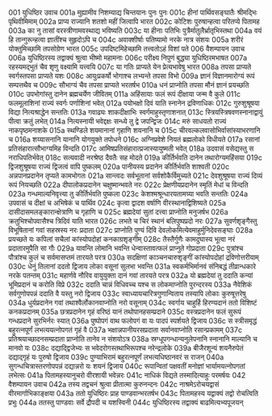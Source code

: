 001	युधिष्ठिर उवाच
001a	मुह्यामीव निशम्याद्य चिन्तयानः पुनः पुनः
001c	हीनां पार्थिवसङ्घातैः श्रीमद्भिः पृथिवीमिमाम्
002a	प्राप्य राज्यानि शतशो महीं जित्वापि भारत
002c	कोटिशः पुरुषान्हत्वा परितप्ये पितामह
003a	का नु तासां वरस्त्रीणामवस्थाद्य भविष्यति
003c	या हीनाः पतिभिः पुत्रैर्मातुलैर्भ्रातृभिस्तथा
004a	वयं हि तान्गुरून्हत्वा ज्ञातींश्च सुहृदोऽपि च
004c	अवाक्शीर्षाः पतिष्यामो नरके नात्र संशयः
005a	शरीरं योक्तुमिच्छामि तपसोग्रेण भारत
005c	उपदिष्टमिहेच्छामि तत्त्वतोऽहं विशां पते
006	वैशम्पायन उवाच
006a	युधिष्ठिरस्य तद्वाक्यं श्रुत्वा भीष्मो महामनाः
006c	परीक्ष्य निपुणं बुद्ध्या युधिष्ठिरमभाषत
007a	रहस्यमद्भुतं चैव शृणु वक्ष्यामि यत्त्वयि
007c	या गतिः प्राप्यते येन प्रेत्यभावेषु भारत
008a	तपसा प्राप्यते स्वर्गस्तपसा प्राप्यते यशः
008c	आयुःप्रकर्षो भोगाश्च लभ्यन्ते तपसा विभो
009a	ज्ञानं विज्ञानमारोग्यं रूपं सम्पत्तथैव च
009c	सौभाग्यं चैव तपसा प्राप्यते भरतर्षभ
010a	धनं प्राप्नोति तपसा मौनं ज्ञानं प्रयच्छति
010c	उपभोगांस्तु दानेन ब्रह्मचर्येण जीवितम्
011a	अहिंसायाः फलं रूपं दीक्षाया जन्म वै कुले
011c	फलमूलाशिनां राज्यं स्वर्गः पर्णाशिनां भवेत्
012a	पयोभक्षो दिवं याति स्नानेन द्रविणाधिकः
012c	गुरुशुश्रूषया विद्या नित्यश्राद्धेन सन्ततिः
013a	गवाढ्यः शाकदीक्षाभिः स्वर्गमाहुस्तृणाशनात्
013c	स्त्रियस्त्रिषवणस्नानाद्वायुं पीत्वा क्रतुं लभेत्
014a	नित्यस्नायी भवेद्दक्षः सन्ध्ये तु द्वे जपन्द्विजः
014c	मरुं साधयतो राज्यं नाकपृष्ठमनाशके
015a	स्थण्डिले शयमानानां गृहाणि शयनानि च
015c	चीरवल्कलवासोभिर्वासांस्याभरणानि च
016a	शय्यासनानि यानानि योगयुक्ते तपोधने
016c	अग्निप्रवेशे नियतं ब्रह्मलोको विधीयते
017a	रसानां प्रतिसंहारात्सौभाग्यमिह विन्दति
017c	आमिषप्रतिसंहारात्प्रजास्यायुष्मती भवेत्
018a	उदवासं वसेद्यस्तु स नराधिपतिर्भवेत्
018c	सत्यवादी नरश्रेष्ठ दैवतैः सह मोदते
019a	कीर्तिर्भवति दानेन तथारोग्यमहिंसया
019c	द्विजशुश्रूषया राज्यं द्विजत्वं वापि पुष्कलम्
020a	पानीयस्य प्रदानेन कीर्तिर्भवति शाश्वती
020c	अन्नपानप्रदानेन तृप्यते कामभोगतः
021a	सान्त्वदः सर्वभूतानां सर्वशोकैर्विमुच्यते
021c	देवशुश्रूषया राज्यं दिव्यं रूपं नियच्छति
022a	दीपालोकप्रदानेन चक्षुष्मान्भवते नरः
022c	प्रेक्षणीयप्रदानेन स्मृतिं मेधां च विन्दति
023a	गन्धमाल्यनिवृत्त्या तु कीर्तिर्भवति पुष्कला
023c	केशश्मश्रून्धारयतामग्र्या भवति सन्ततिः
024a	उपवासं च दीक्षां च अभिषेकं च पार्थिव
024c	कृत्वा द्वादश वर्षाणि वीरस्थानाद्विशिष्यते
025a	दासीदासमलङ्कारान्क्षेत्राणि च गृहाणि च
025c	ब्रह्मदेयां सुतां दत्त्वा प्राप्नोति मनुजर्षभ
026a	क्रतुभिश्चोपवासैश्च त्रिदिवं याति भारत
026c	लभते च चिरं स्थानं बलिपुष्पप्रदो नरः
027a	सुवर्णशृङ्गैस्तु विभूषितानां गवां सहस्रस्य नरः प्रदाता
027c	प्राप्नोति पुण्यं दिवि देवलोकमित्येवमाहुर्मुनिदेवसङ्घाः
028a	प्रयच्छते यः कपिलां सचैलां कांस्योपदोहां कनकाग्रशृङ्गीम्
028c	तैस्तैर्गुणैः कामदुघास्य भूत्वा नरं प्रदातारमुपैति सा गौः
029a	यावन्ति लोमानि भवन्ति धेन्वास्तावत्फलं प्राप्नुते गोप्रदाता
029c	पुत्रांश्च पौत्रांश्च कुलं च सर्वमासप्तमं तारयते परत्र
030a	सदक्षिणां काञ्चनचारुशृङ्गीं कांस्योपदोहां द्रविणोत्तरीयाम्
030c	धेनुं तिलानां ददतो द्विजाय लोका वसूनां सुलभा भवन्ति
031a	स्वकर्मभिर्मानवं संनिबद्धं तीव्रान्धकारे नरके पतन्तम्
031c	महार्णवे नौरिव वायुयुक्ता दानं गवां तारयते परत्र
032a	यो ब्रह्मदेयां तु ददाति कन्यां भूमिप्रदानं च करोति विप्रे
032c	ददाति चान्नं विधिवच्च यश्च स लोकमाप्नोति पुरन्दरस्य
033a	नैवेशिकं सर्वगुणोपपन्नं ददाति वै यस्तु नरो द्विजाय
033c	स्वाध्यायचारित्रगुणान्विताय तस्यापि लोकाः कुरुषूत्तरेषु
034a	धुर्यप्रदानेन गवां तथाश्वैर्लोकानवाप्नोति नरो वसूनाम्
034c	स्वर्गाय चाहुर्हि हिरण्यदानं ततो विशिष्टं कनकप्रदानम्
035a	छत्रप्रदानेन गृहं वरिष्ठं यानं तथोपानहसम्प्रदाने
035c	वस्त्रप्रदानेन फलं सुरूपं गन्धप्रदाने सुरभिर्नरः स्यात्
036a	पुष्पोपगं वाथ फलोपगं वा यः पादपं स्पर्शयते द्विजाय
036c	स स्त्रीसमृद्धं बहुरत्नपूर्णं लभत्ययत्नोपगतं गृहं वै
037a	भक्षान्नपानीयरसप्रदाता सर्वानवाप्नोति रसान्प्रकामम्
037c	प्रतिश्रयाच्छादनसम्प्रदाता प्राप्नोति तानेव न संशयोऽत्र
038a	स्रग्धूपगन्धान्यनुलेपनानि स्नानानि माल्यानि च मानवो यः
038c	दद्याद्द्विजेभ्यः स भवेदरोगस्तथाभिरूपश्च नरेन्द्रलोके
039a	बीजैरशून्यं शयनैरुपेतं दद्याद्गृहं यः पुरुषो द्विजाय
039c	पुण्याभिरामं बहुरत्नपूर्णं लभत्यधिष्ठानवरं स राजन्
040a	सुगन्धचित्रास्तरणोपपन्नं दद्यान्नरो यः शयनं द्विजाय
040c	रूपान्वितां पक्षवतीं मनोज्ञां भार्यामयत्नोपगतां लभेत्सः
041a	पितामहस्यानुचरो वीरशायी भवेन्नरः
041c	नाधिकं विद्यते तस्मादित्याहुः परमर्षयः
042	वैशम्पायन उवाच
042a	तस्य तद्वचनं श्रुत्वा प्रीतात्मा कुरुनन्दनः
042c	नाश्रमेऽरोचयद्वासं वीरमार्गाभिकाङ्क्षया
043a	ततो युधिष्ठिरः प्राह पाण्डवान्भरतर्षभ
043c	पितामहस्य यद्वाक्यं तद्वो रोचत्विति प्रभुः
044a	ततस्तु पाण्डवाः सर्वे द्रौपदी च यशस्विनी
044c	युधिष्ठिरस्य तद्वाक्यं बाढमित्यभ्यपूजयन्

